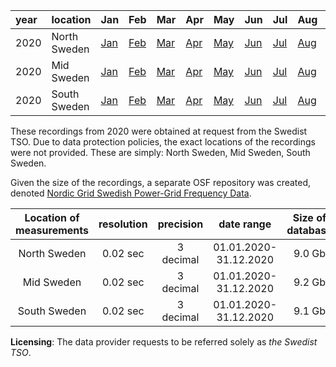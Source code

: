 | year | location | Jan | Feb | Mar | Apr | May | Jun | Jul | Aug | Sep | Oct | Nov | Dec |
|:---|:---|:---|:---|:---|:---|:---|:---|:---|:---|:---|:---|:---|:---|
| 2020 | North Sweden | [Jan](https://osf.io/8e9uy/download) | [Feb](https://osf.io/2nx6w/download) | [Mar](https://osf.io/kzd2b/download) | [Apr](https://osf.io/qkcwz/download) | [May](https://osf.io/rx6dy/download) | [Jun](https://osf.io/rmnxp/download) | [Jul](https://osf.io/b5hpv/download) | [Aug](https://osf.io/vb4df/download) | [Sep](https://osf.io/ryubt/download) | [Oct](https://osf.io/jw8dh/download) | [Nov](https://osf.io/uzqh2/download) | [Dec](https://osf.io/3sb4m/download) |
| 2020 | Mid Sweden | [Jan](https://osf.io/65vk7/download) | [Feb](https://osf.io/rsvtf/download) | [Mar](https://osf.io/8pwht/download) | [Apr](https://osf.io/rj3dh/download) | [May](https://osf.io/wjkuc/download) | [Jun](https://osf.io/5e4uw/download) | [Jul](https://osf.io/vxnsh/download) | [Aug](https://osf.io/t5xb3/download) | [Sep](https://osf.io/s57gq/download) | [Oct](https://osf.io/uvpm7/download) | [Nov](https://osf.io/8z6hg/download) | [Dec](https://osf.io/vdyu6/download) |
| 2020 | South Sweden | [Jan](https://osf.io/48nyg/download) | [Feb](https://osf.io/arjwm/download) | [Mar](https://osf.io/rj8mn/download) | [Apr](https://osf.io/y5hc9/download) | [May](https://osf.io/azhwr/download) | [Jun](https://osf.io/z2m8y/download) | [Jul](https://osf.io/9bej3/download) | [Aug](https://osf.io/m7n38/download) | [Sep](https://osf.io/tgq56/download) | [Oct](https://osf.io/qcdax/download) | [Nov](https://osf.io/tpx82/download) | [Dec](https://osf.io/yzjc6/download) |


These recordings from 2020 were obtained at request from the Swedist TSO. Due to data protection policies, the exact locations of the recordings were not provided. These are simply: North Sweden, Mid Sweden, South Sweden.

Given the size of the recordings, a separate OSF repository was created, denoted [Nordic Grid Swedish Power-Grid Frequency Data](https://osf.io/86naf/).

|  Location of measurements  | resolution |  precision   |      date range       | Size of database |
| :------------------------: | :--------: | :----------: | :-------------------: | :--------------: |
|         North Sweden       |  0.02 sec  |  3 decimal   | 01.01.2020-31.12.2020 |      9.0 Gb      |
|          Mid Sweden        |  0.02 sec  |  3 decimal   | 01.01.2020-31.12.2020 |      9.2 Gb      |
|         South Sweden       |  0.02 sec  |  3 decimal   | 01.01.2020-31.12.2020 |      9.1 Gb      |

**Licensing**: The data provider requests to be referred solely as *the Swedist TSO*.
